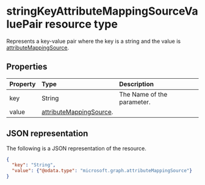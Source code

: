 # stringKeyAttributeMappingSourceValuePair resource type

Represents a key-value pair where the key is a string and the value is [attributeMappingSource](synchronization_attributemappingsource.md).

## Properties
| Property	   | Type	|Description|
|:---------------|:--------|:----------|
|key|String|The Name of the parameter.|
|value|[attributeMappingSource](synchronization_attributemappingsource.md).|<!-- Add a description. -->|

## JSON representation

The following is a JSON representation of the resource.

<!-- {
  "blockType": "resource",
  "optionalProperties": [

  ],
  "@odata.type": "microsoft.graph.stringKeyAttributeMappingSourceValuePair"
}-->

```json
{
  "key": "String",
  "value": {"@odata.type": "microsoft.graph.attributeMappingSource"}
}

```

<!-- uuid: 8fcb5dbc-d5aa-4681-8e31-b001d5168d79
2015-10-25 14:57:30 UTC -->
<!-- {
  "type": "#page.annotation",
  "description": "stringKeyAttributeMappingSourceValuePair resource",
  "keywords": "",
  "section": "documentation",
  "tocPath": ""
}-->